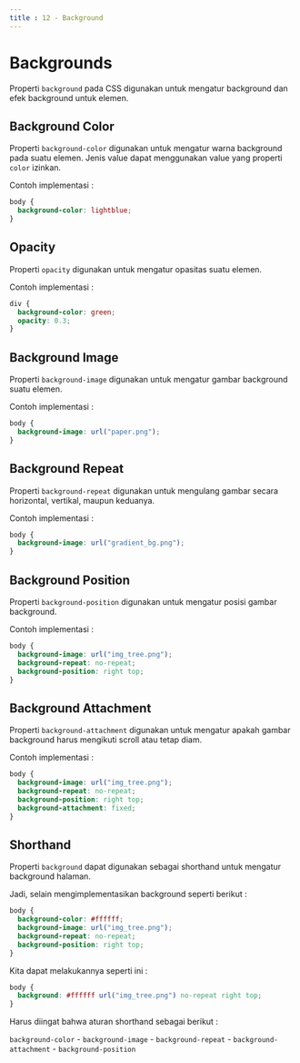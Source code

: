 ```yaml
---
title : 12 - Background
---
```


# Backgrounds

Properti `background` pada CSS digunakan untuk mengatur background dan efek background untuk elemen.

## Background Color

Properti `background-color` digunakan untuk mengatur warna background pada suatu elemen.
Jenis value dapat menggunakan value yang properti `color` izinkan.

Contoh implementasi :

```css
body {
  background-color: lightblue;
}
```

## Opacity

Properti `opacity` digunakan untuk mengatur opasitas suatu elemen.

Contoh implementasi :

```css
div {
  background-color: green;
  opacity: 0.3;
}
```

## Background Image

Properti `background-image` digunakan untuk mengatur gambar background suatu elemen.

Contoh implementasi :

```css
body {
  background-image: url("paper.png");
}
```

## Background Repeat

Properti `background-repeat` digunakan untuk mengulang gambar secara horizontal, vertikal, maupun keduanya.

Contoh implementasi :

```css
body {
  background-image: url("gradient_bg.png");
}
```

## Background Position

Properti `background-position` digunakan untuk mengatur posisi gambar background.

Contoh implementasi :

```css
body {
  background-image: url("img_tree.png");
  background-repeat: no-repeat;
  background-position: right top;
}
```

## Background Attachment

Properti `background-attachment` digunakan untuk mengatur apakah gambar background harus mengikuti scroll atau tetap diam.

Contoh implementasi :

```css
body {
  background-image: url("img_tree.png");
  background-repeat: no-repeat;
  background-position: right top;
  background-attachment: fixed;
}
```

## Shorthand

Properti `background` dapat digunakan sebagai shorthand untuk mengatur background halaman.

Jadi, selain mengimplementasikan background seperti berikut :

```css
body {
  background-color: #ffffff;
  background-image: url("img_tree.png");
  background-repeat: no-repeat;
  background-position: right top;
}
```

Kita dapat melakukannya seperti ini :

```css
body {
  background: #ffffff url("img_tree.png") no-repeat right top;
}
```

Harus diingat bahwa aturan shorthand sebagai berikut :

`background-color` - `background-image` - `background-repeat` - `background-attachment` - `background-position`
